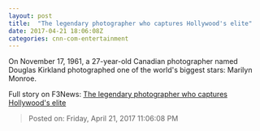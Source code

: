 ```yaml
---
layout: post
title:  "The legendary photographer who captures Hollywood's elite"
date: 2017-04-21 18:06:08Z
categories: cnn-com-entertainment
---
```


On November 17, 1961, a 27-year-old Canadian photographer named Douglas Kirkland photographed one of the world's biggest stars: Marilyn Monroe.


Full story on F3News: [The legendary photographer who captures Hollywood's elite](http://www.f3nws.com/n/zn3FhE)

> Posted on: Friday, April 21, 2017 11:06:08 PM
